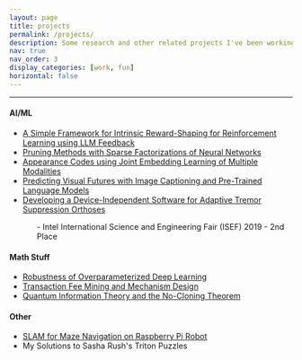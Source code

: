 ```yaml
---
layout: page
title: projects
permalink: /projects/
description: Some research and other related projects I've been working on. Everything here is either a personal project or a research project unrelated to my lab.
nav: true
nav_order: 3
display_categories: [work, fun]
horizontal: false
---
```


<!-- pages/projects.md -->
<link rel="stylesheet" href="https://cdnjs.cloudflare.com/ajax/libs/font-awesome/4.7.0/css/font-awesome.min.css">

<hr>

<div class="projects">
<h4>AI/ML</h4>
<ul>
<li> 
        <a href="https://alexzhang13.github.io/assets/pdfs/Reward_Shaping_LLM.pdf">A Simple Framework for Intrinsic Reward-Shaping for Reinforcement Learning using LLM Feedback</a> <a href="https://github.com/alexzhang13/reward-shaping-rl"><i class="fa fa-github" style="font-size:18px"></i></a>
</li>
<li> 
        <a href="https://alexzhang13.github.io/assets/pdfs/Pruning_KMatrix_AZ.pdf">Pruning Methods with Sparse Factorizations of Neural Networks</a> <a href="https://github.com/alexzhang13/COS598D-Pruning"><i class="fa fa-github" style="font-size:18px"></i></a>
</li>
<li> 
        <a href="https://arxiv.org/abs/2311.11427">Appearance Codes using Joint Embedding Learning of Multiple Modalities</a> <a href="https://github.com/edogariu/alex-zhang"><i class="fa fa-github" style="font-size:18px"></i></a>
</li>
<li>
        <a href="https://alexzhang13.github.io/assets/pdfs/Futures.pdf"> 
        Predicting Visual Futures with Image Captioning and Pre-Trained Language Models </a>  <a href="https://github.com/alexzhang13/image-gail"><i class="fa fa-github" style="font-size:18px"></i></a>
</li>
<li>
        <a href="https://ieeexplore.ieee.org/abstract/document/9660564"> 
        Developing a Device-Independent Software for Adaptive Tremor Suppression Orthoses </a>  <a href="https://github.com/alexzhang13/TremorWear_Env"><i class="fa fa-github" style="font-size:18px"></i></a>
        <p style="margin-left:25px">
        - Intel International Science and Engineering Fair (ISEF) 2019 - 2nd Place
        </p>
</li>

</ul>
<h4>Math Stuff</h4>
<ul>
<li> 
        <a href="https://alexzhang13.github.io/assets/pdfs/Overparameterized.pdf">Robustness of Overparameterized Deep Learning </a> 
</li>
<li>
<a href="https://arxiv.org/abs/2302.06769">Transaction Fee Mining and Mechanism Design</a>
</li>

<li>
        <a href="https://alexzhang13.github.io/assets/pdfs/No_Clone_Theorem.pdf">Quantum Information Theory and the No-Cloning Theorem</a>
        </li>
 </ul>
</div>

<h4>Other</h4>
<ul>
        <li>
        <a href="https://alexzhang13.github.io/assets/pdfs/AlexBot.pdf"> 
        SLAM for Maze Navigation on Raspberry Pi Robot </a>  <a href="https://github.com/alexzhang13/rcj-code"><i class="fa fa-github" style="font-size:18px"></i></a>
</li>
<li> 
        My Solutions to Sasha Rush's Triton Puzzles <a href="https://github.com/alexzhang13/Triton-Puzzles-Solutions"><i class="fa fa-github" style="font-size:18px"></i></a>
</li>
</ul>

